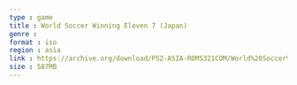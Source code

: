 ```yaml
---
type : game
title : World Soccer Winning Eleven 7 (Japan)
genre : 
format : iso
region : asia
link : https://archive.org/download/PS2-ASIA-ROMS321COM/World%20Soccer%20Winning%20Eleven%207%20%28Japan%29.7z
size : 587MB
---
```


